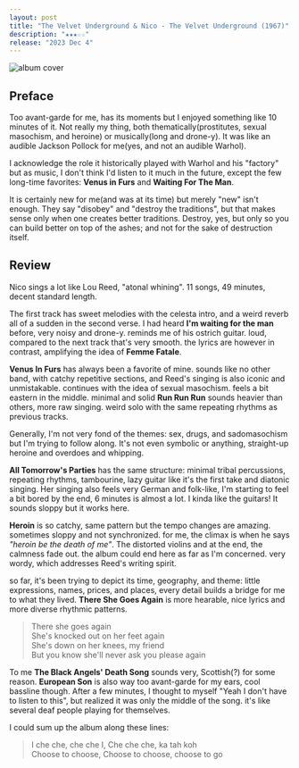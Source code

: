 ```yaml
---
layout: post
title: "The Velvet Underground & Nico - The Velvet Underground (1967)"
description: "★★★☆☆"
release: "2023 Dec 4"
---
```


<img id="cover" alt="album cover" src="https://upload.wikimedia.org/wikipedia/en/0/0c/Velvet_Underground_and_Nico.jpg">

## Preface
Too avant-garde for me, has its moments but I enjoyed something like 10 minutes of it. Not really my thing, both thematically(prostitutes, sexual masochism, and heroine) or musically(long and drone-y). It was like an audible Jackson Pollock for me(yes, and not an audible Warhol).

I acknowledge the role it historically played with Warhol and his "factory" but as music, I don't think I'd listen to it much in the future, except the few long-time favorites: **Venus in Furs** and **Waiting For The Man**.

It is certainly new for me(and was at its time) but merely "new" isn't enough. They say "disobey" and "destroy the traditions", but that makes sense only when one creates better traditions. Destroy, yes, but only so you can build better on top of the ashes; and not for the sake of destruction itself.

## Review
Nico sings a lot like Lou Reed, "atonal whining". 11 songs, 49 minutes, decent standard length.

The first track has sweet melodies with the celesta intro, and a weird reverb all of a sudden in the second verse. I had heard **I'm waiting for the man** before, very noisy and drone-y. reminds me of his ostrich guitar. loud, compared to the next track that's very smooth. the lyrics are however in contrast, amplifying the idea of **Femme Fatale**.

**Venus In Furs** has always been a favorite of mine. sounds like no other band, with catchy repetitive sections, and Reed's singing is also iconic and unmistakable. continues with the idea of sexual masochism. feels a bit eastern in the middle. minimal and solid **Run Run Run** sounds heavier than others, more raw singing. weird solo with the same repeating rhythms as previous tracks.

Generally, I'm not very fond of the themes: sex, drugs, and sadomasochism but I'm trying to follow along. It's not even symbolic or anything, straight-up heroine and overdoes and whipping.

**All Tomorrow's Parties** has the same structure: minimal tribal percussions, repeating rhythms, tambourine, lazy guitar like it's the first take and diatonic singing. Her singing also feels very German and folk-like, I'm starting to feel a bit bored by the end, 6 minutes is almost a lot. I kinda like the guitars! It sounds sloppy but it works here.

**Heroin** is so catchy, same pattern but the tempo changes are amazing. sometimes sloppy and not synchronized. for me, the climax is when he says _"heroin be the death of me"_. The distorted violins and at the end, the calmness fade out. the album could end here as far as I'm concerned. very wordy, which addresses Reed's writing spirit.

so far, it's been trying to depict its time, geography, and theme: little expressions, names, prices, and places, every detail builds a bridge for me to what they lived.
**There She Goes Again** is more hearable, nice lyrics and more diverse rhythmic patterns.

> There she goes again  
> She's knocked out on her feet again  
> She's down on her knees, my friend  
> But you know she'll never ask you please again

To me **The Black Angels' Death Song** sounds very, Scottish(?) for some reason. **European Son** is also way too avant-garde for my ears, cool bassline though. After a few minutes, I thought to myself "Yeah I don't have to listen to this", but realized it was only the middle of the song. it's like several deaf people playing for themselves.

I could sum up the album along these lines:

> I che che, che che I, Che che che, ka tah koh  
> Choose to choose, Choose to choose, choose to go
